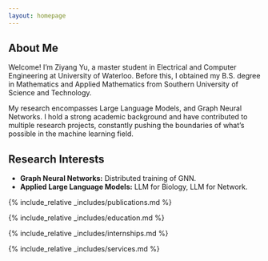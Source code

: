 ```yaml
---
layout: homepage
---
```


## About Me

Welcome! I’m Ziyang Yu, a master student in Electrical and Computer Engineering at University of Waterloo. Before this, I obtained my B.S. degree in Mathematics and Applied Mathematics from Southern University of Science and Technology.

My research encompasses Large Language Models, and Graph Neural Networks. I hold a strong academic background and have contributed to multiple research projects, constantly pushing the boundaries of what’s possible in the machine learning field.

## Research Interests

- **Graph Neural Networks:** Distributed training of GNN.
- **Applied Large Language Models:** LLM for Biology, LLM for Network.


<!-- ## News

- **[Feb. 2020]** Our paper about incremental learning is accepted to CVPR 2020.
- **[Feb. 2020]** We will host the ACM Multimedia Asia 2020 conference in Singapore!
- **[Sept. 2019]** Our paper about few-shot learning is accepted to NeurIPS 2019.
- **[Mar. 2019]** Our paper about few-shot learning is accepted to CVPR 2019. -->

{% include_relative _includes/publications.md %}

{% include_relative _includes/education.md %}

{% include_relative _includes/internships.md %}

{% include_relative _includes/services.md %}
